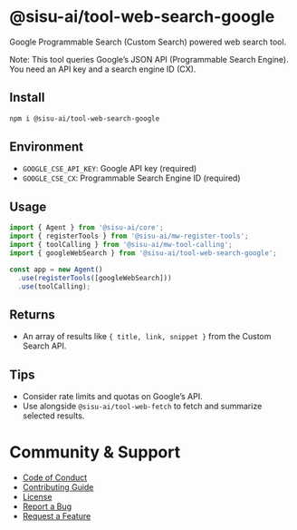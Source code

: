 # @sisu-ai/tool-web-search-google

Google Programmable Search (Custom Search) powered web search tool.

Note: This tool queries Google’s JSON API (Programmable Search Engine). You need an API key and a search engine ID (CX).

## Install
```bash
npm i @sisu-ai/tool-web-search-google
```

## Environment
- `GOOGLE_CSE_API_KEY`: Google API key (required)
- `GOOGLE_CSE_CX`: Programmable Search Engine ID (required)

## Usage
```ts
import { Agent } from '@sisu-ai/core';
import { registerTools } from '@sisu-ai/mw-register-tools';
import { toolCalling } from '@sisu-ai/mw-tool-calling';
import { googleWebSearch } from '@sisu-ai/tool-web-search-google';

const app = new Agent()
  .use(registerTools([googleWebSearch]))
  .use(toolCalling);
```

## Returns
- An array of results like `{ title, link, snippet }` from the Custom Search API.

## Tips
- Consider rate limits and quotas on Google’s API.
- Use alongside `@sisu-ai/tool-web-fetch` to fetch and summarize selected results.

# Community & Support
- [Code of Conduct](https://github.com/finger-gun/sisu/blob/main/CODE_OF_CONDUCT.md)
- [Contributing Guide](https://github.com/finger-gun/sisu/blob/main/CONTRIBUTING.md)
- [License](https://github.com/finger-gun/sisu/blob/main/LICENSE)
- [Report a Bug](https://github.com/finger-gun/sisu/issues/new?template=bug_report.md)
- [Request a Feature](https://github.com/finger-gun/sisu/issues/new?template=feature_request.md)

